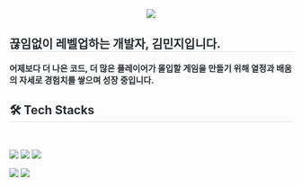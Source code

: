 <!--타이틀-->
<div align= "center">
    <img src="https://capsule-render.vercel.app/api?type=cylinder&color=gradient&height=120&text=Min's%20Game%20Programmer%20Journal&animation=twinkling&fontColor=ffffff&fontSize=40" />
</div>

<div style="text-align: left;"> 
<h2 style="border-bottom: 1px solid #d8dee4; color: #282d33;"> 끊임없이 레벨업하는 개발자, 김민지입니다. </h2>  
    
<div style="font-weight: 700; font-size: 15px; text-align: left; color: #282d33;"> 어제보다 더 나은 코드, 더 많은 플레이어가 몰입할 게임을 만들기 위해 열정과 배움의 자세로 경험치를 쌓으며 성장 중입니다. </div> 
</div>
    
<div style="text-align: left;">
<h2 style="border-bottom: 1px solid #d8dee4; color: #282d33;"> 🛠️ Tech Stacks </h2> 
    
<br> 

<div style="margin: ; text-align: left;" "text-align: left;">
    <p>
        <img src="https://img.shields.io/badge/unity-20232a.svg?style=for-the-badge&logo=unity&logoColor=FFFFFF"/>
        <img src="https://img.shields.io/badge/-C%23-20232a.svg?style=for-the-badge&logo=-C%23&logoColor=FFFFFF"/>
        <img src="https://img.shields.io/badge/-C++-20232a.svg?style=for-the-badge&logo=C++&logoColor=FFFFFF"/>
    </p>
    <p>
        <img src="https://img.shields.io/badge/-github-181717.svg?style=for-the-badge&logo=github&logoColor=FFFFFF"/>
        <img src="https://img.shields.io/badge/-notion-20232a.svg?style=for-the-badge&logo=notion&logoColor=FFFFFF"/>
    </p>
</div>
<br> 
</div>
    
